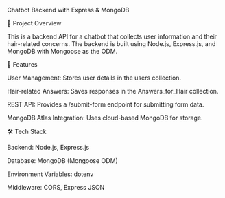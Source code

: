 Chatbot Backend with Express & MongoDB

📌 Project Overview

This is a backend API for a chatbot that collects user information and their hair-related concerns. The backend is built using Node.js, Express.js, and MongoDB with Mongoose as the ODM.

🚀 Features

User Management: Stores user details in the users collection.

Hair-related Answers: Saves responses in the Answers_for_Hair collection.

REST API: Provides a /submit-form endpoint for submitting form data.

MongoDB Atlas Integration: Uses cloud-based MongoDB for storage.

🛠️ Tech Stack

Backend: Node.js, Express.js

Database: MongoDB (Mongoose ODM)

Environment Variables: dotenv

Middleware: CORS, Express JSON

